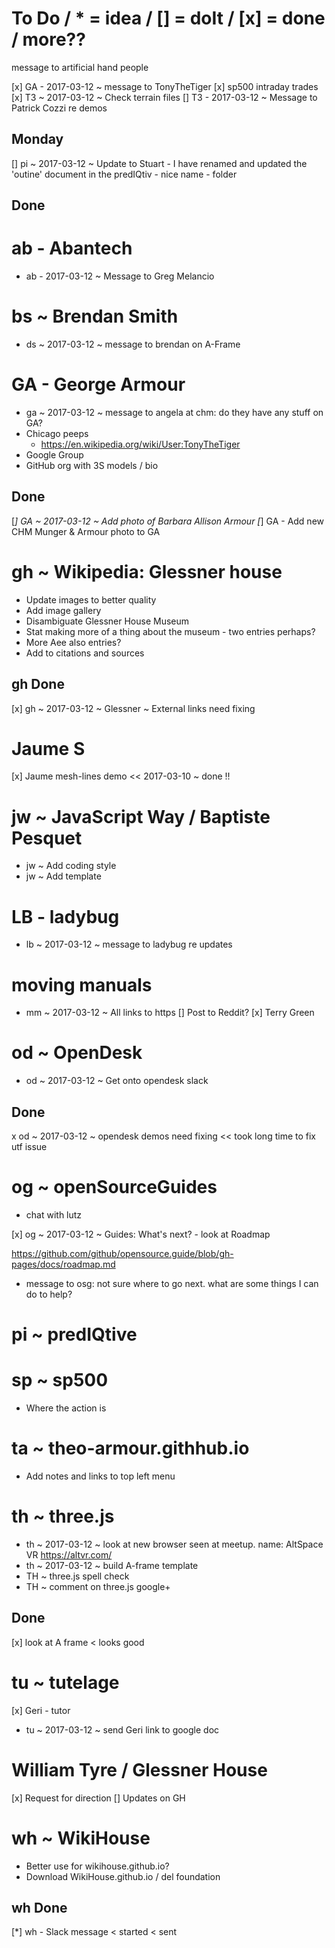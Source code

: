 
# To Do / * = idea / [] = doIt / [x] = done / more??


message to artificial hand people

[x] GA - 2017-03-12 ~ message to TonyTheTiger
[x] sp500 intraday trades
[x] T3 ~ 2017-03-12 ~ Check terrain files
[] T3 - 2017-03-12 ~ Message to Patrick Cozzi re demos


## Monday
[] pi ~ 2017-03-12 ~ Update to Stuart - I have renamed and updated the 'outine' document in the predIQtiv - nice name - folder


## Done


# ab - Abantech

* ab - 2017-03-12 ~ Message to Greg Melancio


# bs ~ Brendan Smith

* ds ~ 2017-03-12 ~ message to brendan on A-Frame


# GA - George Armour

* ga ~ 2017-03-12 ~ message to angela at chm: do they have any stuff on GA?
* Chicago peeps
	* https://en.wikipedia.org/wiki/User:TonyTheTiger
* Google Group
* GitHub org with 3S models / bio


## Done

[*] GA ~ 2017-03-12 ~ Add photo of Barbara Allison Armour
[*] GA - Add new CHM Munger & Armour photo to GA



# gh ~ Wikipedia: Glessner house

* Update images to better quality
* Add image gallery
* Disambiguate Glessner House Museum
* Stat making more of a thing about the museum - two entries perhaps?
* More Aee also entries?
* Add to citations and sources



## gh Done

[x] gh ~ 2017-03-12 ~ Glessner ~ External links need fixing


# Jaume S

[x] Jaume mesh-lines demo << 2017-03-10 ~ done !!


# jw ~ JavaScript Way / Baptiste Pesquet

* jw ~ Add coding style
* jw ~ Add template


# LB - ladybug

* lb ~ 2017-03-12 ~ message to ladybug re updates

# moving manuals

* mm ~ 2017-03-12 ~ All links to https
[] Post to Reddit?
[x] Terry Green


# od ~ OpenDesk

* od ~ 2017-03-12 ~ Get onto opendesk slack


## Done

x od ~ 2017-03-12 ~ opendesk demos need fixing << took long time to fix utf issue



# og ~ openSourceGuides

* chat with lutz

[x] og ~ 2017-03-12 ~ Guides: What's next? - look at Roadmap

https://github.com/github/opensource.guide/blob/gh-pages/docs/roadmap.md

* message to osg: not sure where to go next. what are some things I can do to help?



# pi ~ predIQtive


# sp ~ sp500

* Where the action is


# ta ~ theo-armour.githhub.io

* Add notes and links to top left menu


# th ~ three.js

* th ~ 2017-03-12 ~ look at new browser seen at meetup. name: AltSpace VR https://altvr.com/
* th ~ 2017-03-12 ~ build A-frame template
* TH ~ three.js spell check
* TH ~ comment on three.js google+

## Done

[x] look at A frame < looks good


# tu ~ tutelage

[x] Geri - tutor
* tu ~ 2017-03-12 ~ send Geri link to google doc


# William Tyre / Glessner House

[x] Request for direction
[] Updates on GH


# wh ~ WikiHouse

* Better use for wikihouse.github.io?
* Download WikiHouse.github.io / del foundation

## wh Done

[*] wh - Slack message < started < sent
